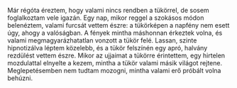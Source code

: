 Már régóta éreztem, hogy valami nincs rendben a tükörrel, de sosem foglalkoztam vele igazán.
Egy nap, mikor reggel a szokásos módon belenéztem, valami furcsát vettem észre: a tükörképen a napfény nem esett úgy, ahogy a valóságban.
A fények mintha máshonnan érkeztek volna, és valami megmagyarázhatatlan vonzott a tükör felé.
Lassan, szinte hipnotizálva léptem közelebb, és a tükör felszínén egy apró, halvány rezdülést vettem észre.
Mikor az ujjaimat a tükörre érintettem, egy hirtelen mozdulattal elnyelte a kezem, mintha a tükör valami másik világot rejtene.
Meglepetésemben nem tudtam mozogni, mintha valami erő próbált volna behúzni.